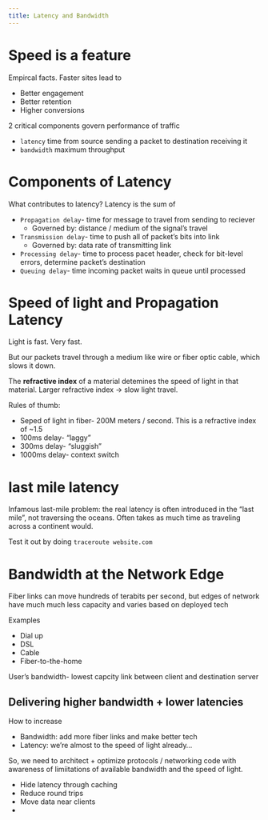 ```yaml
---
title: Latency and Bandwidth
---
```

# Speed is a feature

Empircal facts. Faster sites lead to
- Better engagement
- Better retention
- Higher conversions

2 critical components govern performance of traffic
- `latency` time from source sending a packet to destination receiving it
- `bandwidth` maximum throughput

# Components of Latency

What contributes to latency? Latency is the sum of 
- `Propagation delay`- time for message to travel from sending to reciever
	- Governed by: distance / medium of the signal’s travel
- `Transmission delay`- time to push all of packet’s bits into link
	- Governed by: data rate of transmitting link
- `Processing delay`- time to process pacet header, check for bit-level errors, determine packet’s destination
- `Queuing delay`- time incoming packet waits in queue until processed

# Speed of light and Propagation Latency

Light is fast. Very fast. 

But our packets travel through a medium like wire or fiber optic cable, which slows it down.

The **refractive index** of a material detemines the speed of light in that material. Larger refractive index → slow light travel.

Rules of thumb: 
- Seped of light in fiber- 200M meters / second. This is a refractive index of ~1.5
- 100ms delay- “laggy”
- 300ms delay- “sluggish”
- 1000ms delay- context switch


# last mile latency

Infamous last-mile problem: the real latency is often introduced in the “last mile”, not traversing the oceans. Often takes as much time as traveling across a continent would.

Test it out by doing `traceroute website.com`

# Bandwidth at the Network Edge
Fiber links can move hundreds of terabits per second, but edges of network have much much less capacity and varies based on deployed tech

Examples
- Dial up
- DSL
- Cable
- Fiber-to-the-home

User’s bandwidth- lowest capcity link between client and destination server

## Delivering higher bandwidth + lower latencies

How to increase
- Bandwidth: add more fiber links and make better tech
- Latency: we’re almost to the speed of light already…

So, we need to architect + optimize protocols / networking code with awareness of limiitations of available bandwidth and the speed of light. 
- Hide latency through caching
- Reduce round trips
- Move data near clients
-